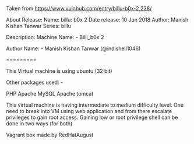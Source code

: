 Taken from https://www.vulnhub.com/entry/billu-b0x-2,238/ 

About Release:
    Name: billu: b0x 2
    Date release: 10 Jun 2018
    Author: Manish Kishan Tanwar
    Series: billu

Description:
Machine Name: - Billi_b0x 2

Author Name: - Manish Kishan Tanwar (@indishell1046)

=========

This Virtual machine is using ubuntu (32 bit)

Other packages used: -

PHP Apache MySQL Apache tomcat

This virtual machine is having intermediate to medium difficulty level. One need to break into VM using web application and from there escalate privileges to gain root access. Gaining low or root privilege shell can be done in two ways (for both)

Vagrant box made by RedHatAugust
